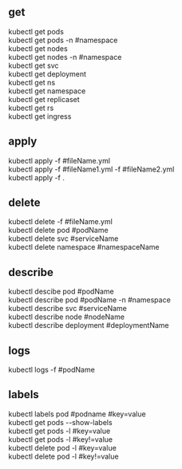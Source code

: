 ## get ##
kubectl get pods   
kubectl get pods -n #namespace   
kubectl get nodes  
kubectl get nodes -n #namespace  
kubectl get svc  
kubectl get deployment  
kubectl get ns  
kubectl get namespace  
kubectl get replicaset  
kubectl get rs  
kubectl get ingress  

## apply ##  
kubectl apply -f #fileName.yml  
kubectl apply -f #fileName1.yml -f #fileName2.yml  
kubectl apply -f .  

## delete ##  
kubectl delete -f #fileName.yml  
kubectl delete pod #podName  
kubectl delete svc #serviceName  
kubectl delete namespace #namespaceName  

## describe ##
kubectl descibe pod #podName  
kubectl describe pod #podName -n #namespace  
kubectl describe svc #serviceName  
kubectl describe node #nodeName  
kubectl describe deployment #deploymentName  

## logs ##  
kubectl logs -f #podName  

## labels ##
kubectl labels pod #podname #key=value  
kubectl get pods --show-labels  
kubectl get pods -l #key=value   
kubectl get pods -l #key!=value  
kubectl delete pod -l #key=value  
kubectl delete pod -l #key!=value  




